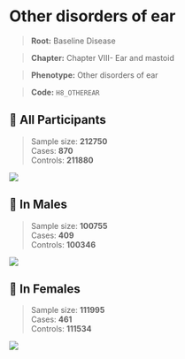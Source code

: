 # Other disorders of ear

> **Root:** Baseline Disease  

> **Chapter:** Chapter VIII- Ear and mastoid  

> **Phenotype:** Other disorders of ear  

> **Code:** `H8_OTHEREAR`

## 🧪 All Participants  
> Sample size: **212750**  
> Cases: **870**  
> Controls: **211880**
<img src="/Disease/Figures/ALL/Baseline/H8_OTHEREAR.png"/>
<CsvTable src="/public/Disease/Data/ALL/Baseline/LG_H8_OTHEREAR.csv" label="🔍 View full results" />

## 👨 In Males  
> Sample size: **100755**  
> Cases: **409**  
> Controls: **100346**
<img src="/Disease/Figures/Male/Baseline/H8_OTHEREAR.png"/>
<CsvTable src="/public/Disease/Data/Male/Baseline/LG_H8_OTHEREAR.csv" label="🔍 View full results" />

## 👩 In Females  
> Sample size: **111995**  
> Cases: **461**  
> Controls: **111534**
<img src="/Disease/Figures/Female/Baseline/H8_OTHEREAR.png"/>
<CsvTable src="/public/Disease/Data/Female/Baseline/LG_H8_OTHEREAR.csv" label="🔍 View full results" />
